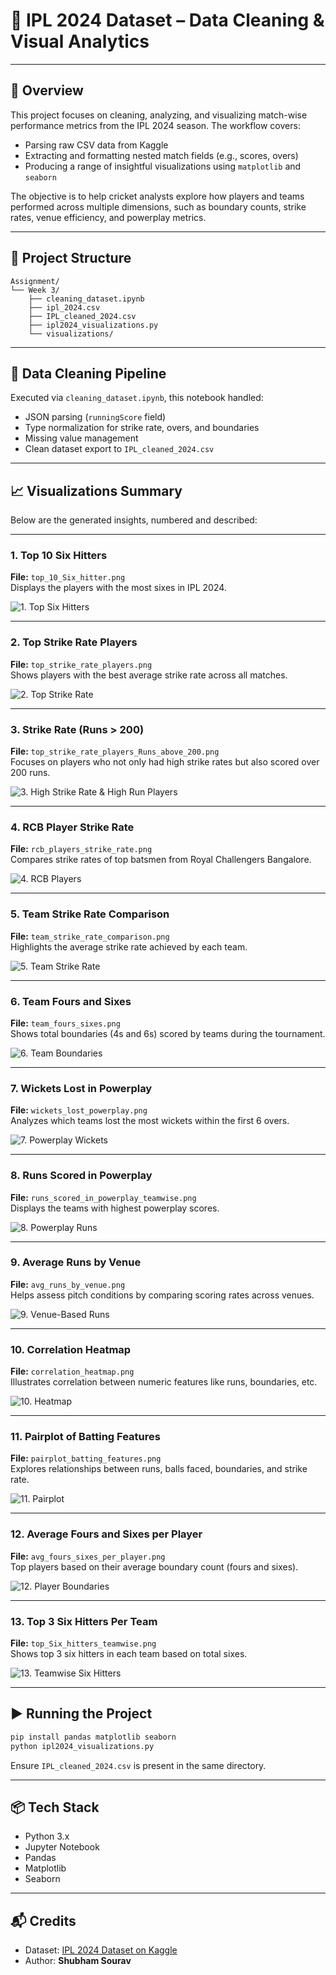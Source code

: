 
# 🏏 IPL 2024 Dataset – Data Cleaning & Visual Analytics
---

## 📘 Overview

This project focuses on cleaning, analyzing, and visualizing match-wise performance metrics from the IPL 2024 season. The workflow covers:
- Parsing raw CSV data from Kaggle
- Extracting and formatting nested match fields (e.g., scores, overs)
- Producing a range of insightful visualizations using `matplotlib` and `seaborn`

The objective is to help cricket analysts explore how players and teams performed across multiple dimensions, such as boundary counts, strike rates, venue efficiency, and powerplay metrics.

---

## 📂 Project Structure

```
Assignment/
└── Week 3/
    ├── cleaning_dataset.ipynb
    ├── ipl_2024.csv
    ├── IPL_cleaned_2024.csv
    ├── ipl2024_visualizations.py
    └── visualizations/
```

---

## 🧹 Data Cleaning Pipeline

Executed via `cleaning_dataset.ipynb`, this notebook handled:
- JSON parsing (`runningScore` field)
- Type normalization for strike rate, overs, and boundaries
- Missing value management
- Clean dataset export to `IPL_cleaned_2024.csv`

---

## 📈 Visualizations Summary

Below are the generated insights, numbered and described:

---

### 1. Top 10 Six Hitters
**File:** `top_10_Six_hitter.png`  
Displays the players with the most sixes in IPL 2024.

![1. Top Six Hitters](visualizations/top_10_Six_hitter.png)

---

### 2. Top Strike Rate Players
**File:** `top_strike_rate_players.png`  
Shows players with the best average strike rate across all matches.

![2. Top Strike Rate](visualizations/top_strike_rate_players.png)

---

### 3. Strike Rate (Runs > 200)
**File:** `top_strike_rate_players_Runs_above_200.png`  
Focuses on players who not only had high strike rates but also scored over 200 runs.

![3. High Strike Rate & High Run Players](visualizations/top_strike_rate_players_Runs_above_200.png)

---

### 4. RCB Player Strike Rate
**File:** `rcb_players_strike_rate.png`  
Compares strike rates of top batsmen from Royal Challengers Bangalore.

![4. RCB Players](visualizations/rcb_players_strike_rate.png)

---

### 5. Team Strike Rate Comparison
**File:** `team_strike_rate_comparison.png`  
Highlights the average strike rate achieved by each team.

![5. Team Strike Rate](visualizations/team_strike_rate_comparison.png)

---

### 6. Team Fours and Sixes
**File:** `team_fours_sixes.png`  
Shows total boundaries (4s and 6s) scored by teams during the tournament.

![6. Team Boundaries](visualizations/team_fours_sixes.png)

---

### 7. Wickets Lost in Powerplay
**File:** `wickets_lost_powerplay.png`  
Analyzes which teams lost the most wickets within the first 6 overs.

![7. Powerplay Wickets](visualizations/wickets_lost_powerplay.png)

---

### 8. Runs Scored in Powerplay
**File:** `runs_scored_in_powerplay_teamwise.png`  
Displays the teams with highest powerplay scores.

![8. Powerplay Runs](visualizations/runs_scored_in_powerplay_teamwise.png)

---

### 9. Average Runs by Venue
**File:** `avg_runs_by_venue.png`  
Helps assess pitch conditions by comparing scoring rates across venues.

![9. Venue-Based Runs](visualizations/avg_runs_by_venue.png)

---

### 10. Correlation Heatmap
**File:** `correlation_heatmap.png`  
Illustrates correlation between numeric features like runs, boundaries, etc.

![10. Heatmap](visualizations/correlation_heatmap.png)

---

### 11. Pairplot of Batting Features
**File:** `pairplot_batting_features.png`  
Explores relationships between runs, balls faced, boundaries, and strike rate.

![11. Pairplot](visualizations/pairplot_batting_features.png)

---

### 12. Average Fours and Sixes per Player
**File:** `avg_fours_sixes_per_player.png`  
Top players based on their average boundary count (fours and sixes).

![12. Player Boundaries](visualizations/avg_fours_sixes_per_player.png)

---

### 13. Top 3 Six Hitters Per Team
**File:** `top_Six_hitters_teamwise.png`  
Shows top 3 six hitters in each team based on total sixes.

![13. Teamwise Six Hitters](visualizations/top_Six_hitters_teamwise.png)

---

## ▶️ Running the Project

```bash
pip install pandas matplotlib seaborn
python ipl2024_visualizations.py
```

Ensure `IPL_cleaned_2024.csv` is present in the same directory.

---

## 📦 Tech Stack

- Python 3.x
- Jupyter Notebook
- Pandas
- Matplotlib
- Seaborn

---

## 📬 Credits

- Dataset: [IPL 2024 Dataset on Kaggle](https://www.kaggle.com/datasets/rajsengo/indian-premier-league-ipl-all-seasons)
- Author: **Shubham Sourav**
